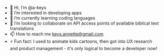 - 👋 Hi, I’m @a-keys
- 👀 I’m interested in developing apps
- 🌱 I’m currently learning coding languages
- 💞️ I’m looking to collaborate on API access points of available biblical text translations
- 📫 How to reach me keys.annette@gmail.com
- ⚡ Fun fact: I used to animate kids cartoons, then got into UX research and product management - it's only logical to become a developer now!

<!---
a-keys/a-keys is a ✨ special ✨ repository because its `README.md` (this file) appears on your GitHub profile.
You can click the Preview link to take a look at your changes.
--->
